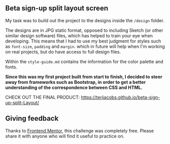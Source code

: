 ## Beta sign-up split layout screen

My task  was to build out the project to the designs inside the `/design` folder. 

The designs are in JPG static format, opposed to including Sketch (or other similar design software) files, which has helped to train your eye when developing. This means that I had to use my best judgment for styles such as `font-size`, `padding` and `margin`. which in future will help when I'm working on real projects, but do have access to full design files.

Within the `style-guide.md` contains the information for the color palette and fonts.

**Since this was my first project built from start to finish, I decided to steer away from frameworks such as Bootstrap, in order to get a better understanding of the correspondence between CSS and HTML.**

CHECK OUT THE FINAL PRODUCT: https://terijacobs.github.io/beta-sign-up-split-Layout/


## Giving feedback

Thanks to [Frontend Mentor](https://www.frontendmentor.io), this challenge was completely free. Please share it with anyone who will find it useful to practice on.

